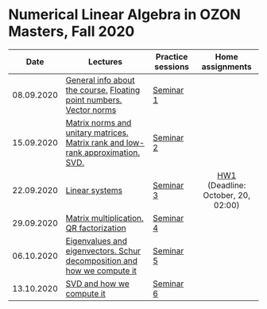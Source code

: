 # Numerical Linear Algebra in OZON Masters, Fall 2020

|Date| Lectures | Practice sessions | Home assignments|
|----|----|----| :----: |
|08.09.2020| [General info about the course.](./lectures/general_info.ipynb) [Floating point numbers. Vector norms](./lectures/lecture1/lecture-1.ipynb) | [Seminar 1](./seminars/seminar1/seminar1.ipynb) | |
| 15.09.2020 | [Matrix norms and unitary matrices. Matrix rank and low-rank approximation. SVD.](./lectures/lecture2/lecture2.ipynb) | [Seminar 2](./seminars/seminar2/seminar2.ipynb) |
| 22.09.2020 | [Linear systems](./lectures/lecture3/lecture3.ipynb) | [Seminar 3](./seminars/seminar3/seminar3.ipynb) | [HW1](./hw/hw1/hw1.ipynb) <br> (Deadline: October, 20, 02:00)
| 29.09.2020 | [Matrix multiplication. QR factorization](./lectures/lecture4/lecture4.ipynb) | [Seminar 4](./seminars/seminar4/seminar4.ipynb) | 
| 06.10.2020 | [Eigenvalues and eigenvectors. Schur decomposition and how we compute it](./lectures/lecture5/lecture5.ipynb) | [Seminar 5](./seminars/seminar5/seminar5.ipynb) |
| 13.10.2020 | [SVD and how we compute it](./lectures/lecture6/lecture6.ipynb) | [Seminar 6](./seminars/seminar6/seminar6.ipynb) |
